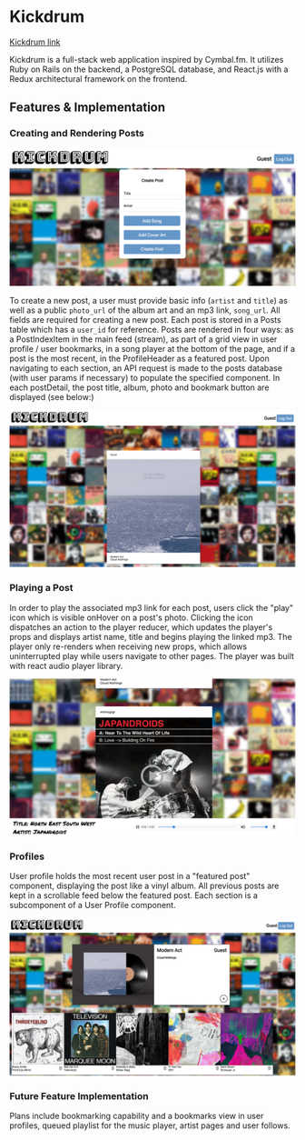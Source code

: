 # Kickdrum

[Kickdrum link][Live]

[Live]: http://www.kickdrum.io/

Kickdrum is a full-stack web application inspired by Cymbal.fm.  It utilizes Ruby on Rails on the backend, a PostgreSQL database, and React.js with a Redux architectural framework on the frontend.  

## Features & Implementation



### Creating and Rendering Posts

  ![image of post-form](images/post-form.png)

  To create a new post, a user must provide basic info (`artist` and `title`) as well as a public `photo_url` of the album art and an mp3 link, `song_url`. All fields are required for creating a new post. Each post is stored in a Posts table which has a `user_id` for reference. Posts are rendered in four ways: as a PostIndexItem in the main feed (stream), as part of a grid view in user profile / user bookmarks, in a song player at the bottom of the page, and if a post is the most recent, in the ProfileHeader as a featured post. Upon navigating to each section, an API request is made to the posts database (with user params if necessary) to populate the specified component. In each postDetail, the post title, album, photo and bookmark button are displayed (see below:)

  ![image of postIndexItem](images/post-item.png)


### Playing a Post

  In order to play the associated mp3 link for each post, users click the "play" icon which is visible onHover on a post's photo. Clicking the icon dispatches an action to the player reducer, which updates the player's props and displays artist name, title and begins playing the linked mp3. The player only re-renders when receiving new props, which allows uninterrupted play while users navigate to other pages. The player was built with react audio player library.

  ![image of player at bottom of page](images/player.png)


### Profiles

User profile holds the most recent user post in a "featured post" component, displaying the post like a vinyl album. All previous posts are kept in a scrollable
feed below the featured post. Each section is a subcomponent of a User Profile component.

![image of profile with bookmarks tab](images/profile.png)


### Future Feature Implementation

Plans include bookmarking capability and a bookmarks view in user profiles, queued
playlist for the music player, artist pages and user follows.
